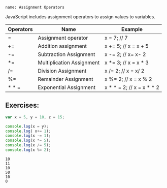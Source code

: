```ngMeta
name: Assignment Operators
```


JavaScript includes assignment operators to assign values to variables.

| Operators | Name | Example |
| --------- | ------ | --------- |
| = | Assignment operator | x = 7; // 7 |
| += | Addition assignment | x += 5; // x = x + 5 |
| -= | Subtraction Assignment | x -= 2; // x= x- 2 |
| *= | Multiplication Assignment | x *= 3; // x = x * 3 |
| /= | Division Assignment | x /= 2; // x = x/ 2 |
| %= | Remainder Assignment | x %= 2; // x = x % 2 |
| * * = | Exponential  Assignment | x * * = 2; // x = x * * 2 |

## Exercises:

```javascript
var x = 5, y = 10, z = 15;

console.log(x = y);
console.log( x+= 1);
console.log(x -= 1);
console.log(x *= 5);
console.log(x /= 5);
console.log(x %= 2);
 ```

```solution
10
11
10
50
10
0
```

